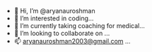 - 👋 Hi, I’m @aryanauroshman
- 👀 I’m interested in coding...
- 🌱 I’m currently taking coaching for medical...
- 💞️ I’m looking to collaborate on ...
- 📫 aryanauroshman2003@gmail.com ...

<!---
aryanauroshman/aryanauroshman is a ✨ special ✨ repository because its `README.md` (this file) appears on your GitHub profile.
You can click the Preview link to take a look at your changes.
--->
